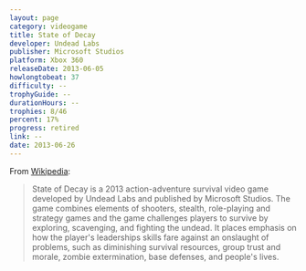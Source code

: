 ```yaml
---
layout: page
category: videogame
title: State of Decay
developer: Undead Labs
publisher: Microsoft Studios
platform: Xbox 360
releaseDate: 2013-06-05
howlongtobeat: 37
difficulty: --
trophyGuide: --
durationHours: --
trophies: 8/46
percent: 17%
progress: retired
link: --
date: 2013-06-26
---
```


From [Wikipedia](https://en.wikipedia.org/wiki/State_of_Decay_(video_game)):

> State of Decay is a 2013 action-adventure survival video game developed by Undead Labs and published by Microsoft Studios. The game combines elements of shooters, stealth, role-playing and strategy games and the game challenges players to survive by exploring, scavenging, and fighting the undead. It places emphasis on how the player's leaderships skills fare against an onslaught of problems, such as diminishing survival resources, group trust and morale, zombie extermination, base defenses, and people's lives.
